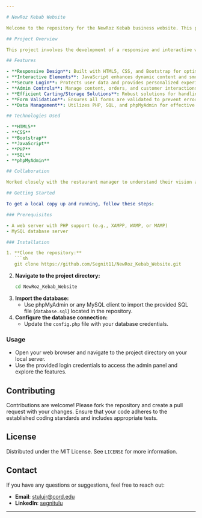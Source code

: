 ```yaml
---

# NewRoz Kebab Website

Welcome to the repository for the NewRoz Kebab business website. This project is designed to enhance the local restaurant around the city I live in to reach and customer engagement through a user-friendly and feature-rich online presence.

## Project Overview

This project involves the development of a responsive and interactive website for NewRoz Kebab. The site is tailored to offer an excellent user experience, streamline restaurant operations, and improve customer satisfaction.

## Features

- **Responsive Design**: Built with HTML5, CSS, and Bootstrap for optimal performance on all devices.
- **Interactive Elements**: JavaScript enhances dynamic content and smooth navigation.
- **Secure Login**: Protects user data and provides personalized experiences.
- **Admin Controls**: Manage content, orders, and customer interactions efficiently.
- **Efficient Carting/Storage Solutions**: Robust solutions for handling orders and managing cart items.
- **Form Validation**: Ensures all forms are validated to prevent errors and improve user experience.
- **Data Management**: Utilizes PHP, SQL, and phpMyAdmin for effective data management.

## Technologies Used

- **HTML5**
- **CSS**
- **Bootstrap**
- **JavaScript**
- **PHP**
- **SQL**
- **phpMyAdmin**

## Collaboration

Worked closely with the restaurant manager to understand their vision and preferences. Integrated regular feedback to ensure the final product met all expectations and provided effective solutions.

## Getting Started

To get a local copy up and running, follow these steps:

### Prerequisites

- A web server with PHP support (e.g., XAMPP, WAMP, or MAMP)
- MySQL database server

### Installation

1. **Clone the repository:**
   ```sh
   git clone https://github.com/Segnit11/NewRoz_Kebab_Website.git
   ```
2. **Navigate to the project directory:**
   ```sh
   cd NewRoz_Kebab_Website
   ```
3. **Import the database:**
   - Use phpMyAdmin or any MySQL client to import the provided SQL file (`database.sql`) located in the repository.
4. **Configure the database connection:**
   - Update the `config.php` file with your database credentials.

### Usage

- Open your web browser and navigate to the project directory on your local server.
- Use the provided login credentials to access the admin panel and explore the features.

## Contributing

Contributions are welcome! Please fork the repository and create a pull request with your changes. Ensure that your code adheres to the established coding standards and includes appropriate tests.

## License

Distributed under the MIT License. See `LICENSE` for more information.

## Contact

If you have any questions or suggestions, feel free to reach out:

- **Email**: [stulujr@cord.edu](mailto:stulujr@cord.edu)
- **LinkedIn**: [segnitulu](https://linkedin.com/in/segnitulu)

---
```

